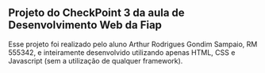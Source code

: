 ## Projeto do CheckPoint 3 da aula de Desenvolvimento Web da Fiap

Esse projeto foi realizado pelo aluno Arthur Rodrigues Gondim Sampaio, RM 555342, e inteiramente desenvolvido utilizando apenas HTML, CSS e Javascript (sem a utilização de qualquer framework).
